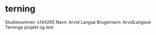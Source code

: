 # terning
Studienummer: s144265
Navn: Arvid Langsø
Brugernavn: ArvidLangsoe
Terninge projekt og test
